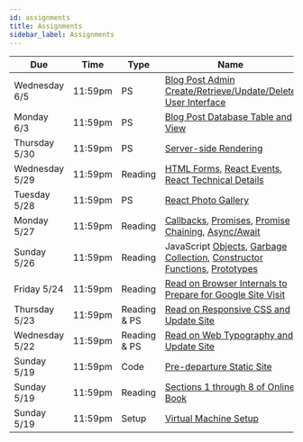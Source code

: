 ```yaml
---
id: assignments
title: Assignments
sidebar_label: Assignments
---
```


| Due             |Time    | Type         | Name                                                                                                    |
|-----------------|--------|--------------|---------------------------------------------------------------------------------------------------------|
| Wednesday 6/5   |11:59pm | PS           | [Blog Post Admin Create/Retrieve/Update/Delete User Interface]                                          |
| Monday 6/3      |11:59pm | PS           | [Blog Post Database Table and View]                                                                     |
| Thursday 5/30   |11:59pm | PS           | [Server-side Rendering]                                                                                 |
| Wednesday 5/29  |11:59pm | Reading      | [HTML Forms], [React Events], [React Technical Details]                                                 |
| Tuesday 5/28    |11:59pm | PS           | [React Photo Gallery]                                                                                   |
| Monday 5/27     |11:59pm | Reading      | [Callbacks], [Promises], [Promise Chaining], [Async/Await]                                              |
| Sunday 5/26     |11:59pm | Reading      | JavaScript [Objects], [Garbage Collection], [Constructor Functions], [Prototypes]                       |
| Friday 5/24     |11:59pm | Reading      | [Read on Browser Internals to Prepare for Google Site Visit](https://developers.google.com/web/updates/2018/09/inside-browser-part3)|
| Thursday 5/23   |11:59pm | Reading & PS | [Read on Responsive CSS and Update Site](https://internetingishard.com/html-and-css/responsive-design/) |
| Wednesday 5/22  |11:59pm | Reading & PS | [Read on Web Typography and Update Site](https://internetingishard.com/html-and-css/web-typography/)    |
| Sunday 5/19     |11:59pm | Code         | [Pre-departure Static Site](/docs/predeparture-assignment)                                              |
| Sunday 5/19     |11:59pm | Reading      | [Sections 1 through 8 of Online Book](https://internetingishard.com/html-and-css/)                      |
| Sunday 5/19     |11:59pm | Setup        | [Virtual Machine Setup](/docs/unc-comp-vm-setup.pdf)                                                    |


[1]: /docs/course-materials#pulling-updates-from-upstream
[Objects]: https://javascript.info/object
[Garbage Collection]: https://javascript.info/garbage-collection
[Constructor Functions]: https://javascript.info/constructor-new
[Prototypes]: https://javascript.info/prototypes
[Callbacks]: https://javascript.info/callbacks
[Promises]: https://javascript.info/promise-basics
[Promise Chaining]: https://javascript.info/promise-chaining
[Async/Await]: https://javascript.info/async-await
[React Photo Gallery]: https://cph426-2019.github.io/docs/react-gallery-lab
[HTML Forms]: https://internetingishard.com/html-and-css/forms/
[React Events]: https://reactjs.org/docs/handling-events.html
[React Technical Details]: https://overreacted.io/react-as-a-ui-runtime/
[Server-side Rendering]: /docs/express-server
[Blog Post Database Table and View]: /docs/post-table
[Blog Post Admin Create/Retrieve/Update/Delete User Interface]: /docs/post-cruds